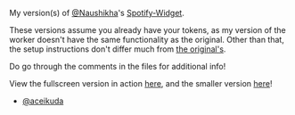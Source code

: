 My version(s) of [@Naushikha](https://github.com/Naushikha)'s [Spotify-Widget](https://github.com/Naushikha/Spotify-Widget). 

These versions assume you already have your tokens, as my version of the worker doesn't have the same functionality as the original. Other than that, the setup instructions don't differ much from [the original's](https://github.com/Naushikha/Spotify-Widget).

Do go through the comments in the files for additional info!

View the fullscreen version in action [here](https://nowplaying.icv.ikuda.net/fullscreen-widget/), and the smaller version [here](https://nowplaying.icv.ikuda.net/small-widget/)!

- [@aceikuda](https://github.com/aceikuda)